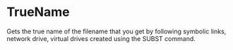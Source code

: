 # TrueName
Gets the true name of the filename that you get by following symbolic links, network drive, virtual drives created using the SUBST command.
